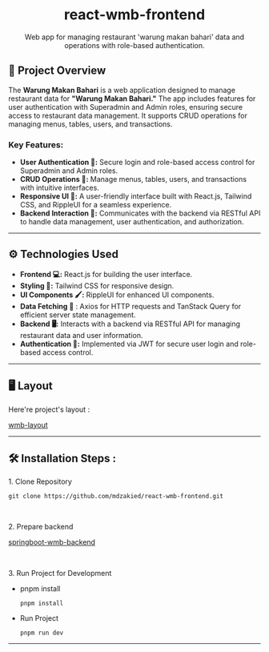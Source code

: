 <h1 align="center" id="title">react-wmb-frontend</h1>

<p align="center" id="description">Web app for managing restaurant 'warung makan bahari' data and operations with role-based authentication.</p>

## 🌟 Project Overview

The **Warung Makan Bahari** is a web application designed to manage restaurant data for **"Warung Makan Bahari."** The app includes features for user authentication with Superadmin and Admin roles, ensuring secure access to restaurant data management. It supports CRUD operations for managing menus, tables, users, and transactions.

### Key Features:
- **User Authentication 🔑:** Secure login and role-based access control for Superadmin and Admin roles.
- **CRUD Operations 🍴:** Manage menus, tables, users, and transactions with intuitive interfaces.
- **Responsive UI 📱:** A user-friendly interface built with React.js, Tailwind CSS, and RippleUI for a seamless experience.
- **Backend Interaction 🔄:** Communicates with the backend via RESTful API to handle data management, user authentication, and authorization.

---

## ⚙️ Technologies Used

- **Frontend 💻:** React.js for building the user interface.
- **Styling 🎨:** Tailwind CSS for responsive design.
- **UI Components 🖌️:** RippleUI for enhanced UI components.
- **Data Fetching 📡** : Axios for HTTP requests and TanStack Query for efficient server state management.
- **Backend 🖥️:** Interacts with a backend via RESTful API for managing restaurant data and user information.
- **Authentication 🔐:** Implemented via JWT for secure user login and role-based access control.

---

<h2>🖥️ Layout</h2>

Here're project's layout :

[wmb-layout](https://www.figma.com/design/Z4z9M4h7ppFyMol8TQptl2/WMB?m=auto&t=CQVf38qeL5oH7HCm-6)

---

<h2>🛠️ Installation Steps :</h2>

<p>1. Clone Repository</p>

```
git clone https://github.com/mdzakied/react-wmb-frontend.git
```

<br />
<p>2. Prepare backend </p>

[springboot-wmb-backend](https://github.com/mdzakied/springboot-wmb-backend)

<br />
<p>3. Run Project for Development</p>

* pnpm install
  
  ```
  pnpm install
  ```
  
* Run Project
  
  ```
  pnpm run dev
  ```
  
---

